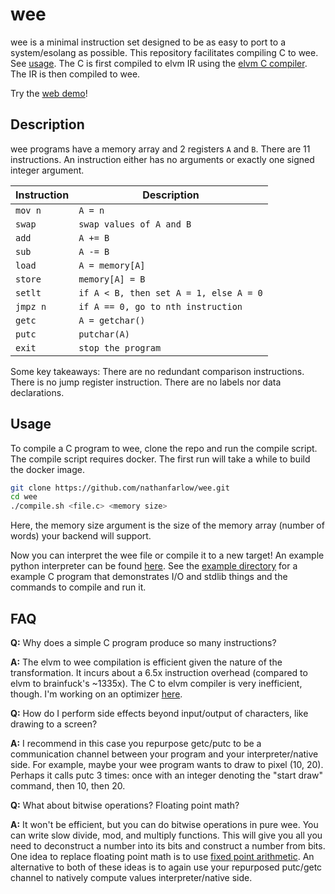# wee

wee is a minimal instruction set designed to be as easy to port to a system/esolang as possible. This repository facilitates compiling C to wee. See [usage](#usage). The C is first compiled to elvm IR using the [elvm C compiler](https://github.com/shinh/elvm). The IR is then compiled to wee.

Try the [web demo](https://wee.farlow.dev)!

## Description
wee programs have a memory array and 2 registers `A` and `B`. There are 11 instructions. An instruction either has no arguments or exactly one signed integer argument.

| Instruction   | Description |
| ------------- | ----------- |
| `mov n`       | `A = n` |
| `swap`        | `swap values of A and B` |
| `add`         | `A += B` |
| `sub`         | `A -= B` |
| `load`        | `A = memory[A]` |
| `store`       | `memory[A] = B` |
| `setlt`       | `if A < B, then set A = 1, else A = 0` |
| `jmpz n`      | `if A == 0, go to nth instruction` |
| `getc`        | `A = getchar()` |
| `putc`        | `putchar(A)` |
| `exit`        | `stop the program` |

Some key takeaways: There are no redundant comparison instructions. There is no jump register instruction. There are no labels nor data declarations. 

## Usage
To compile a C program to wee, clone the repo and run the compile script. The compile script requires docker. The first run will take a while to build the docker image.
```bash
git clone https://github.com/nathanfarlow/wee.git
cd wee
./compile.sh <file.c> <memory size>
```
Here, the memory size argument is the size of the memory array (number of words) your backend will support.

Now you can interpret the wee file or compile it to a new target! An example python interpreter can be found [here](https://github.com/nathanfarlow/wee/tree/main/interpreter.py). See the [example directory](https://github.com/nathanfarlow/wee/tree/main/example) for a example C program that demonstrates I/O and stdlib things and the commands to compile and run it.

## FAQ
**Q:** Why does a simple C program produce so many instructions?

**A:** The elvm to wee compilation is efficient given the nature of the transformation. It incurs about a 6.5x instruction overhead (compared to elvm to brainfuck's ~1335x). The C to elvm compiler is very inefficient, though. I'm working on an optimizer [here](https://github.com/nathanfarlow/elvm-optimizer).

**Q:** How do I perform side effects beyond input/output of characters, like drawing to a screen?

**A:** I recommend in this case you repurpose getc/putc to be a communication channel between your program and your interpreter/native side. For example, maybe your wee program wants to draw to pixel (10, 20). Perhaps it calls putc 3 times: once with an integer denoting the "start draw" command, then 10, then 20.

**Q:** What about bitwise operations? Floating point math?

**A:** It won't be efficient, but you can do bitwise operations in pure wee. You can write slow divide, mod, and multiply functions. This will give you all you need to deconstruct a number into its bits and construct a number from bits. One idea to replace floating point math is to use [fixed point arithmetic](https://en.wikipedia.org/wiki/Fixed-point_arithmetic). An alternative to both of these ideas is to again use your repurposed putc/getc channel to natively compute values interpreter/native side.
